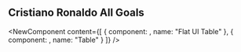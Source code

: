 ## Cristiano Ronaldo All Goals  

<NewComponent
    content={[
        { component: <FlatUiTable url="data-cr7.csv" />, name: "Flat UI Table" },
        { component: <Table url="data-cr7.csv" />, name: "Table" }
    ]}
/>

<BackButton/>